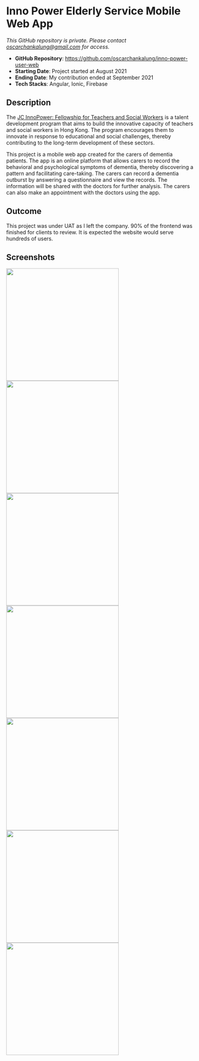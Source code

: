 # Inno Power Elderly Service Mobile Web App

_This GitHub repository is private. Please contact oscarchankalung@gmail.com for access._

- **GitHub Repository**: https://github.com/oscarchankalung/inno-power-user-web
- **Starting Date**: Project started at August 2021
- **Ending Date**: My contribution ended at September 2021
- **Tech Stacks**: Angular, Ionic, Firebase

## Description

The [JC InnoPower: Fellowship for Teachers and Social Workers](https://jcinnopower.hk/en) is a talent development program that aims to build the innovative capacity of teachers and social workers in Hong Kong. The program encourages them to innovate in response to educational and social challenges, thereby contributing to the long-term development of these sectors.

This project is a mobile web app created for the carers of dementia patients. The app is an online platform that allows carers to record the behavioral and psychological symptoms of dementia, thereby discovering a pattern and facilitating care-taking. The carers can record a dementia outburst by answering a questionnaire and view the records. The information will be shared with the doctors for further analysis. The carers can also make an appointment with the doctors using the app.

## Outcome

This project was under UAT as I left the company. 90% of the frontend was finished for clients to review. It is expected the website would serve hundreds of users.

## Screenshots

<img src='01-screenshot-auth.png' width='300' /> <img src='02-screenshot-register.png' width='300' /> <img src='03-screenshot-profile.png' width='300' />
<img src='04-screenshot-home.png' width='300' /> <img src='05-screenshot-calendar.png' width='300' /> <img src='06-screenshot-appointment.png' width='300' />
<img src='07-screenshot-setting.png' width='300' />
